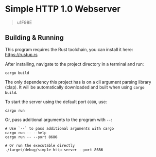 # Simple HTTP 1.0 Webserver
> u1F98E

## Building & Running
This program requires the Rust toolchain, you can install it here: https://rustup.rs

After installing, navigate to the project directory in a terminal and run:

```
cargo build
```

The only dependency this project has is on a cli argument parsing library (clap).
It will be automatically downloaded and built when using `cargo build`.

To start the server using the default port `8080`, use:

```
cargo run
```

Or, pass additional arguments to the program with `--`:

```
# Use `--` to pass additional arguments with cargo
cargo run -- --help
cargo run -- --port 8686

# Or run the executable directly
./target/debug/simple-http-server --port 8686
```
